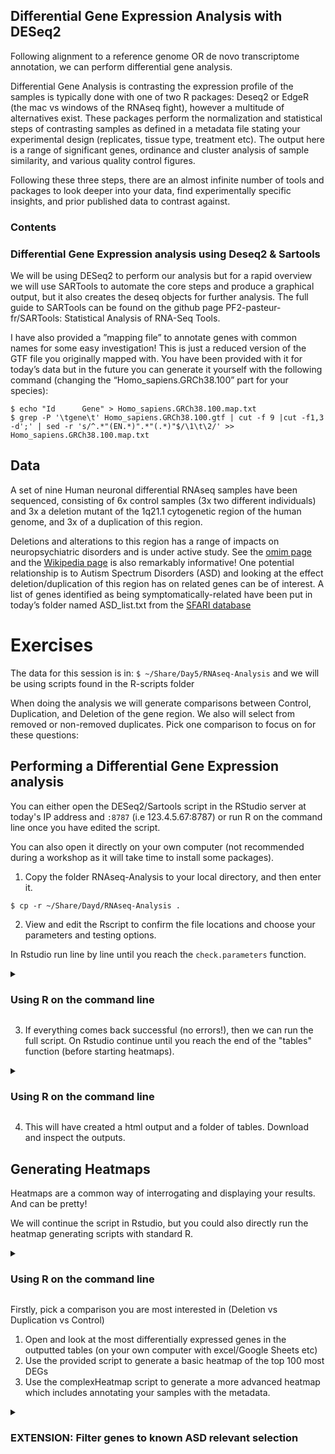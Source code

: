 ## Differential Gene Expression Analysis with DESeq2 

Following alignment to a reference genome OR de novo transcriptome annotation, we can perform differential gene analysis.

Differential Gene Analysis is contrasting the expression profile of the samples is typically done with one of two R packages: Deseq2 or EdgeR (the mac vs windows of the RNAseq fight), however a multitude of alternatives exist. These packages perform the normalization and statistical steps of contrasting samples as defined in a metadata file stating your experimental design (replicates, tissue type, treatment etc). The output here is a range of significant genes, ordinance and cluster analysis of sample similarity, and various quality control figures.

Following these three steps, there are an almost infinite number of tools and packages to look deeper into your data, find experimentally specific insights, and prior published data to contrast against.

### Contents


### Differential Gene Expression analysis using Deseq2 & Sartools

We will be using DESeq2 to perform our analysis but for a rapid overview we will use SARTools to automate the core steps and produce a graphical output, but it also creates the deseq objects for further analysis. The full guide to SARTools can be found on the github page PF2-pasteur-fr/SARTools: Statistical Analysis of RNA-Seq Tools.

I have also provided a ”mapping file” to annotate genes with common names for some easy investigation! This is just a reduced version of the GTF file you originally mapped with. You have been provided with it for today’s data but in the future you can generate it yourself with the following command (changing the “Homo_sapiens.GRCh38.100” part for your species):
```
$ echo "Id      Gene" > Homo_sapiens.GRCh38.100.map.txt
$ grep -P '\tgene\t' Homo_sapiens.GRCh38.100.gtf | cut -f 9 |cut -f1,3 -d';' | sed -r 's/^.*"(EN.*)".*"(.*)"$/\1\t\2/' >>  Homo_sapiens.GRCh38.100.map.txt
```

## Data

A set of nine Human neuronal differential RNAseq samples have been sequenced, consisting of 6x control samples (3x two different individuals) and 3x a deletion mutant of the 1q21.1 cytogenetic region of the human genome, and 3x of a duplication of this region. 

Deletions and alterations to this region has a range of impacts on neuropsychiatric disorders and is under active study. See the [omim page]( https://www.omim.org/entry/612474) and the [Wikipedia page](https://en.wikipedia.org/wiki/1q21.1_deletion_syndrome) is also remarkably informative! One potential relationship is to Autism Spectrum Disorders (ASD) and looking at the effect deletion/duplication of this region has on related genes can be of interest. A list of genes identified as being symptomatically-related have been put in today’s folder named ASD_list.txt from the [SFARI database](https://gene.sfari.org/database/gene-scoring/)

# Exercises
The data for this session is in: ```$ ~/Share/Day5/RNAseq-Analysis``` and we will be using scripts found in the R-scripts folder

When doing the analysis we will generate comparisons between Control, Duplication, and Deletion of the gene region. We also will select from removed or non-removed duplicates. Pick one comparison to focus on for these questions:

## Performing a Differential Gene Expression analysis

You can either open the DESeq2/Sartools script in the RStudio server at today's IP address and ```:8787``` (i.e 123.4.5.67:8787) or run R on the command line once you have edited the script.

You can also open it directly on your own computer (not recommended during a workshop as it will take time to install some packages). 
1. Copy the folder RNAseq-Analysis to your local directory, and then enter it.
```
$ cp -r ~/Share/Dayd/RNAseq-Analysis .
```
2. View and edit the Rscript to confirm the file locations and choose your parameters and testing options.

In Rstudio run line by line until you reach the ```check.parameters``` function.

<details>
  <summary>
  
  ### Using R on the command line

  </summary>

Lets first test the parameters by processing the first lines of the script:
```
$ head -n64 Sartools-template-deseq2.r > parameter_test.r
```
```
$ docker run --rm -u $(id -u):$(id -g) -v $(pwd):/in \
    -w /in chrishah/r-sartools-plus:2b95eaa \
    Rscript parameter_test.r
```
</details>

3. If everything comes back successful (no errors!), then we can run the full script. On Rstudio continue until you reach the end of the "tables" function (before starting heatmaps).

<details>
  <summary>
  
  ### Using R on the command line

  </summary>

```
$ docker run --rm -u $(id -u):$(id -g) -v $(pwd):/in \
    -w /in chrishah/r-sartools-plus:2b95eaa \
    Rscript Sartools-template-deseq2.r
```

</details>


4. This will have created a html output and a folder of tables. Download and inspect the outputs.

## Generating Heatmaps
Heatmaps are a common way of interrogating and displaying your results. And can be pretty!

We will continue the script in Rstudio, but you could also directly run the heatmap generating scripts with standard R.


<details>
  <summary>
  
  ### Using R on the command line

  </summary>

These each generate a pdf named ```Rplots.pdf```.
```
$ docker run --rm -u $(id -u):$(id -g) -v $(pwd):/in -w /in \
    chrishah/r-sartools-plus:2b95eaa \
    Rscript R-scripts/RNAseq-SimpleHeatmap.r
```
```
$ docker run --rm -u $(id -u):$(id -g) -v $(pwd):/in -w /in \
    chrishah/r-sartools-plus:2b95eaa \
    Rscript R-scripts/RNAseq-ComplexHeatmap.r
```

</details>

Firstly, pick a comparison you are most interested in (Deletion vs Duplication vs Control)
1. Open and look at the most differentially expressed genes in the outputted tables (on your own computer with excel/Google Sheets etc)
2. Use the provided script to generate a basic heatmap of the top 100 most DEGs
3. Use the complexHeatmap script to generate a more advanced heatmap which includes annotating your samples with the metadata.

<details>
  <summary>
  
  ### EXTENSION: Filter genes to known ASD relevant selection
  
  </summary>

4. Use the ASD list file to extract genes that are of known importance, and use that data as input to the heatmap creation. We can use grep to extract the gene counts of interest from our tables (Note using head to extract the header first, and >> to append the counts to the file)

Example code, where A & B is your choice of Deletion/Duplication/Control:
```
$ head -n1 AvsB.complete.txt > AvsB.ASD.txt
$ grep -f gene_list.txt AvsB.complete.txt >> AvsB.ASD.txt
```

You can now use that file for your heatmap generation using the same method as above

</details>